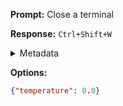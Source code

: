 **Prompt:**
Close a terminal

**Response:**
`Ctrl+Shift+W`

<details><summary>Metadata</summary>

- Duration: 1010 ms
- Datetime: 2023-11-17T19:15:49.344773
- Model: gpt-4-1106-preview

</details>

**Options:**
```json
{"temperature": 0.0}
```

